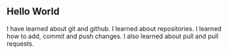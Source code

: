 ## Hello World

I have learned about git and github. I learned about repositories. I learned how to add, commit and push changes. 
I also learned about pull and pull requests. 
